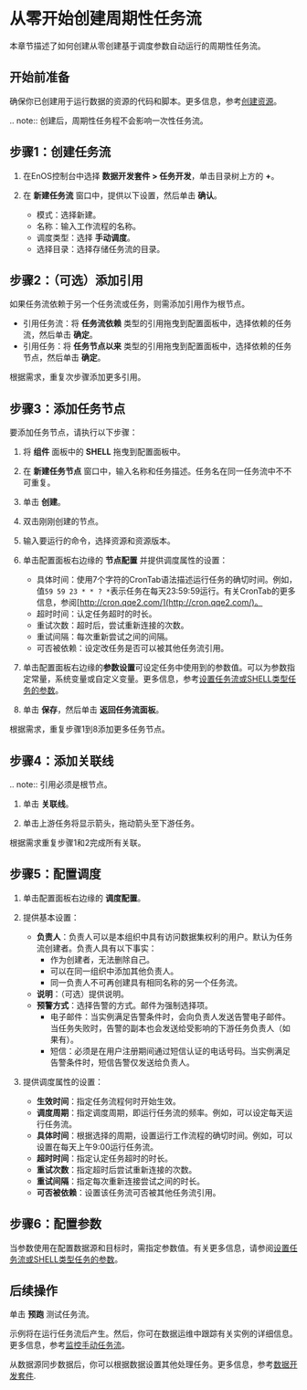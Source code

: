 # 从零开始创建周期性任务流


本章节描述了如何创建从零创建基于调度参数自动运行的周期性任务流。


## 开始前准备<beforestart>

确保你已创建用于运行数据的资源的代码和脚本。更多信息，参考[创建资源](creating_resource)。

.. note:: 创建后，周期性任务程不会影响一次性任务流。


## 步骤1：创建任务流<createworkflow>

1. 在EnOS控制台中选择 **数据开发套件 > 任务开发**，单击目录树上方的 **+**。

2. 在 **新建任务流** 窗口中，提供以下设置，然后单击 **确认**。

   - 模式：选择新建。
   - 名称：输入工作流程的名称。
   - 调度类型：选择 **手动调度**。
   - 选择目录：选择存储任务流的目录。


## 步骤2：（可选）添加引用<addreference>

如果任务流依赖于另一个任务流或任务，则需添加引用作为根节点。

- 引用任务流：将 **任务流依赖** 类型的引用拖曳到配置面板中，选择依赖的任务流，然后单击 **确定**。
- 引用任务：将 **任务节点以来** 类型的引用拖曳到配置面板中，选择依赖的任务节点，然后单击 **确定**。

根据需求，重复次步骤添加更多引用。

## 步骤3：添加任务节点<addnode>

要添加任务节点，请执行以下步骤：

1. 将 **组件** 面板中的 **SHELL** 拖曳到配置面板中。

2. 在 **新建任务节点** 窗口中，输入名称和任务描述。任务名在同一任务流中不不可重复。

3. 单击 **创建**。

4. 双击刚刚创建的节点。

5. 输入要运行的命令，选择资源和资源版本。

6. 单击配置面板右边缘的 **节点配置** 并提供调度属性的设置：

   - 具体时间：使用7个字符的CronTab语法描述运行任务的确切时间。例如，值`59 59 23 * * ? *`表示任务在每天23:59:59运行。有关CronTab的更多信息，参阅[http://cron.qqe2.com/](http://cron.qqe2.com/)。
   - 超时时间：认定任务超时的时长。
   - 重试次数：超时后，尝试重新连接的次数。
   - 重试间隔：每次重新尝试之间的间隔。
   - 可否被依赖：设定改任务是否可以被其他任务流引用。

7. 单击配置面板右边缘的**参数设置**可设定任务中使用到的参数值。可以为参数指定常量，系统变量或自定义变量。更多信息，参考[设置任务流或SHELL类型任务的参数](setting_parameters)。

8. 单击 **保存**，然后单击 **返回任务流面板**。

根据需求，重复步骤1到8添加更多任务节点。


## 步骤4：添加关联线<addline>

.. note:: 引用必须是根节点。

1. 单击 **关联线**。

2. 单击上游任务将显示箭头，拖动箭头至下游任务。

根据需求重复步骤1和2完成所有关联。


## 步骤5：配置调度<configschedule>

1. 单击配置面板右边缘的 **调度配置**。

2. 提供基本设置：

   - **负责人**：负责人可以是本组织中具有访问数据集权利的用户。默认为任务流创建者。负责人具有以下事实：
     - 作为创建者，无法删除自己。
     - 可以在同一组织中添加其他负责人。
     - 同一负责人不可再创建具有相同名称的另一个任务流。
   - **说明**：（可选）提供说明。
   - **预警方式**：选择告警的方式。邮件为强制选择项。
     - 电子邮件：当实例满足告警条件时，会向负责人发送告警电子邮件。当任务失败时，告警的副本也会发送给受影响的下游任务负责人（如果有）。
     - 短信：必须是在用户注册期间通过短信认证的电话号码。当实例满足告警条件时，短信告警仅发送给负责人。

3. 提供调度属性的设置：

   - **生效时间**：指定任务流程何时开始生效。
   - **调度周期**：指定调度周期，即运行任务流的频率。例如，可以设定每天运行任务流。
   - **具体时间**：根据选择的周期，设置运行工作流程的确切时间。例如，可以设置在每天上午9:00运行任务流。
   - **超时时间**：指定认定任务超时的时长。
   - **重试次数**：指定超时后尝试重新连接的次数。
   - **重试间隔**：指定每次重新连接尝试之间的时长。
   - **可否被依赖**：设置该任务流可否被其他任务流引用。



## 步骤6：配置参数<configparameter>

当参数使用在配置数据源和目标时，需指定参数值。有关更多信息，请参阅[设置任务流或SHELL类型任务的参数](setting_parameters)。


## 后续操作<followup>

单击 **预跑** 测试任务流。

示例将在运行任务流后产生。然后，你可在数据运维中跟踪有关实例的详细信息。更多信息，参考[监控手动任务流](../task_monitor/monitoring_workflow_manual)。

从数据源同步数据后，你可以根据数据设置其他处理任务。更多信息，参考[数据开发套件](dataide_overview).
